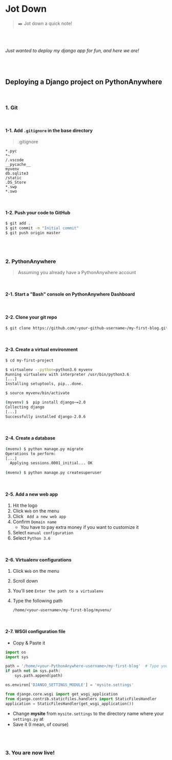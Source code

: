 # Jot Down

> :black_nib:  Jot down a quick note!

<br>

<br>

*Just wanted to deploy my django app for fun, and here we are!*

<br>

<br>

## Deploying a Django project on PythonAnywhere

<br>

### 1. Git

<br>

#### 1-1. Add `.gitignore` in the base directory

> .gitignore

```
*.pyc
*~
/.vscode
__pycache__
myvenv
db.sqlite3
/static
.DS_Store
*.swp
*.swo
```

<br>

#### 1-2. Push your code to GitHub

```bash
$ git add .
$ git commit -m "Initial commit"
$ git push origin master
```

<br>

<br>

### 2. PythonAnywhere

> Assuming you already have a PythonAnywhere account 

<br>

#### 2-1. Start a "Bash" console on PythonAnywhere Dashboard

<br>

#### 2-2. Clone your git repo

```bash
$ git clone https://github.com/<your-github-username>/my-first-blog.git
```

<br>

#### 2-3. Create a virtual environment

```bash
$ cd my-first-project

$ virtualenv --python=python3.6 myvenv
Running virtualenv with interpreter /usr/bin/python3.6
[...]
Installing setuptools, pip...done.

$ source myvenv/bin/activate

(myvenv) $  pip install django~=2.0
Collecting django
[...]
Successfully installed django-2.0.6
```

<br>

#### 2-4. Create a database

```bash
(mvenv) $ python manage.py migrate
Operations to perform:
[...]
  Applying sessions.0001_initial... OK
  
(mvenv) $ python manage.py createsuperuser
```

<br>

#### 2-5.  Add a new web app

1. Hit the logo
2. Click `Web` on the menu
3. Click ` Add a new web app`
4. Confirm `Domain name`
   - You have to pay extra money if you want to customize it
5. Select `manual configuration`
6. Select `Python 3.6`

<br>

#### 2-6. Virtualenv configurations

1. Click `Web` on the menu

2. Scroll down

3. You'll see `Enter the path to a virtualenv`

4. Type the following path

   ```
   /home/<your-username>/my-first-blog/myvenv/
   ```

<br>

#### 2-7. WSGI configuration file

- Copy & Paste it

```python
import os
import sys

path = '/home/<your-PythonAnywhere-username>/my-first-blog'  # Type your PythonAnywhere account!
if path not in sys.path:
    sys.path.append(path)

os.environ['DJANGO_SETTINGS_MODULE'] = 'mysite.settings'

from django.core.wsgi import get_wsgi_application
from django.contrib.staticfiles.handlers import StaticFilesHandler
application = StaticFilesHandler(get_wsgi_application())
```

- Change **mysite** from `mysite.settings` to the directory name where your `settings.py` at
- Save it (I mean, of course)

<br>

<br>

### 3. You are now live!



<br>
